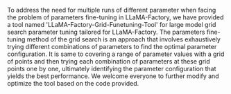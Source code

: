 To address the need for multiple runs of different parameter when facing the problem of parameters fine-tuning in LLaMA-Factory, we have provided a tool named 'LLaMA-Factory-Grid-Funetuning-Tool' for large model grid search parameter tuning tailored for LLaMA-Factory. 
The parameters fine-tuning method of the grid search is an approach that involves exhaustively trying different combinations of parameters to find the optimal parameter configuration. It is same to covering a range of parameter values with a grid of points and then trying each combination of parameters at these grid points one by one, ultimately identifying the parameter configuration that yields the best performance. 
We welcome everyone to further modify and optimize the tool based on the code provided.
